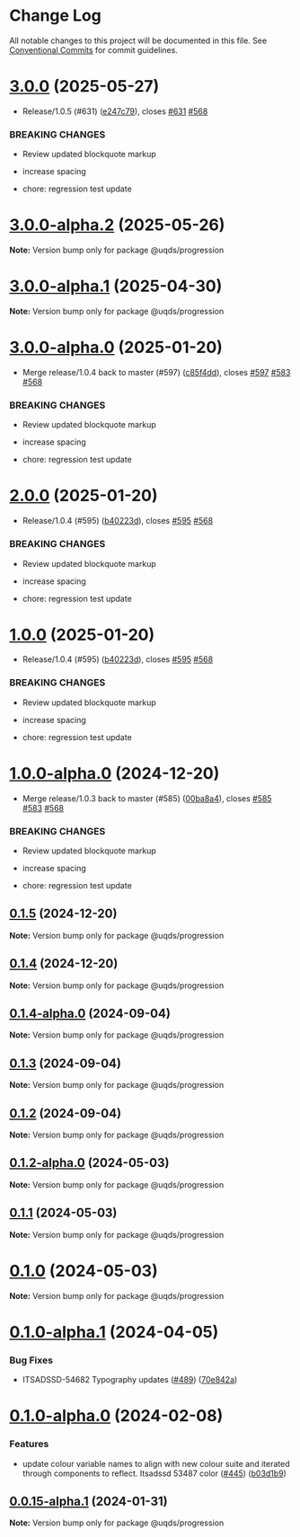 # Change Log

All notable changes to this project will be documented in this file.
See [Conventional Commits](https://conventionalcommits.org) for commit guidelines.

# [3.0.0](https://github.com/uq-its-ss/design-system/compare/@uqds/progression@2.0.0...@uqds/progression@3.0.0) (2025-05-27)

- Release/1.0.5 (#631) ([e247c79](https://github.com/uq-its-ss/design-system/commit/e247c790585abe267b95de489381efe25107a7bb)), closes [#631](https://github.com/uq-its-ss/design-system/issues/631) [#568](https://github.com/uq-its-ss/design-system/issues/568)

### BREAKING CHANGES

- Review updated blockquote markup

- increase spacing

- chore: regression test update

# [3.0.0-alpha.2](https://github.com/uq-its-ss/design-system/compare/@uqds/progression@3.0.0-alpha.1...@uqds/progression@3.0.0-alpha.2) (2025-05-26)

**Note:** Version bump only for package @uqds/progression

# [3.0.0-alpha.1](https://github.com/uq-its-ss/design-system/compare/@uqds/progression@3.0.0-alpha.0...@uqds/progression@3.0.0-alpha.1) (2025-04-30)

**Note:** Version bump only for package @uqds/progression

# [3.0.0-alpha.0](https://github.com/uq-its-ss/design-system/compare/@uqds/progression@1.0.0-alpha.0...@uqds/progression@3.0.0-alpha.0) (2025-01-20)

- Merge release/1.0.4 back to master (#597) ([c85f4dd](https://github.com/uq-its-ss/design-system/commit/c85f4dd04601bad019d83edeb680dd919fd1aebb)), closes [#597](https://github.com/uq-its-ss/design-system/issues/597) [#583](https://github.com/uq-its-ss/design-system/issues/583) [#568](https://github.com/uq-its-ss/design-system/issues/568)

### BREAKING CHANGES

- Review updated blockquote markup

- increase spacing

- chore: regression test update

# [2.0.0](https://github.com/uq-its-ss/design-system/compare/@uqds/progression@0.1.5...@uqds/progression@2.0.0) (2025-01-20)

- Release/1.0.4 (#595) ([b40223d](https://github.com/uq-its-ss/design-system/commit/b40223d819d456f67620dfd880380b85214c4103)), closes [#595](https://github.com/uq-its-ss/design-system/issues/595) [#568](https://github.com/uq-its-ss/design-system/issues/568)

### BREAKING CHANGES

- Review updated blockquote markup

- increase spacing

- chore: regression test update

# [1.0.0](https://github.com/uq-its-ss/design-system/compare/@uqds/progression@0.1.5...@uqds/progression@1.0.0) (2025-01-20)

- Release/1.0.4 (#595) ([b40223d](https://github.com/uq-its-ss/design-system/commit/b40223d819d456f67620dfd880380b85214c4103)), closes [#595](https://github.com/uq-its-ss/design-system/issues/595) [#568](https://github.com/uq-its-ss/design-system/issues/568)

### BREAKING CHANGES

- Review updated blockquote markup

- increase spacing

- chore: regression test update

# [1.0.0-alpha.0](https://github.com/uq-its-ss/design-system/compare/@uqds/progression@0.1.4-alpha.0...@uqds/progression@1.0.0-alpha.0) (2024-12-20)

- Merge release/1.0.3 back to master (#585) ([00ba8a4](https://github.com/uq-its-ss/design-system/commit/00ba8a439019ed08ab357499c758be419f50f150)), closes [#585](https://github.com/uq-its-ss/design-system/issues/585) [#583](https://github.com/uq-its-ss/design-system/issues/583) [#568](https://github.com/uq-its-ss/design-system/issues/568)

### BREAKING CHANGES

- Review updated blockquote markup

- increase spacing

- chore: regression test update

## [0.1.5](https://github.com/uq-its-ss/design-system/compare/@uqds/progression@0.1.4-alpha.0...@uqds/progression@0.1.5) (2024-12-20)

**Note:** Version bump only for package @uqds/progression

## [0.1.4](https://github.com/uq-its-ss/design-system/compare/@uqds/progression@0.1.4-alpha.0...@uqds/progression@0.1.4) (2024-12-20)

**Note:** Version bump only for package @uqds/progression

## [0.1.4-alpha.0](https://github.com/uq-its-ss/design-system/compare/@uqds/progression@0.1.3...@uqds/progression@0.1.4-alpha.0) (2024-09-04)

**Note:** Version bump only for package @uqds/progression

## [0.1.3](https://github.com/uq-its-ss/design-system/compare/@uqds/progression@0.1.2-alpha.0...@uqds/progression@0.1.3) (2024-09-04)

**Note:** Version bump only for package @uqds/progression

## [0.1.2](https://github.com/uq-its-ss/design-system/compare/@uqds/progression@0.1.2-alpha.0...@uqds/progression@0.1.2) (2024-09-04)

**Note:** Version bump only for package @uqds/progression

## [0.1.2-alpha.0](https://github.com/uq-its-ss/design-system/compare/@uqds/progression@0.1.0-alpha.1...@uqds/progression@0.1.2-alpha.0) (2024-05-03)

**Note:** Version bump only for package @uqds/progression

## [0.1.1](https://github.com/uq-its-ss/design-system/compare/@uqds/progression@0.1.0-alpha.1...@uqds/progression@0.1.1) (2024-05-03)

**Note:** Version bump only for package @uqds/progression

# [0.1.0](https://github.com/uq-its-ss/design-system/compare/@uqds/progression@0.1.0-alpha.1...@uqds/progression@0.1.0) (2024-05-03)

**Note:** Version bump only for package @uqds/progression

# [0.1.0-alpha.1](https://github.com/uq-its-ss/design-system/compare/@uqds/progression@0.1.0-alpha.0...@uqds/progression@0.1.0-alpha.1) (2024-04-05)

### Bug Fixes

- ITSADSSD-54682 Typography updates ([#489](https://github.com/uq-its-ss/design-system/issues/489)) ([70e842a](https://github.com/uq-its-ss/design-system/commit/70e842a1552cddc9c63452ae63bae91b380f420b))

# [0.1.0-alpha.0](https://github.com/uq-its-ss/design-system/compare/@uqds/progression@0.0.15-alpha.1...@uqds/progression@0.1.0-alpha.0) (2024-02-08)

### Features

- update colour variable names to align with new colour suite and iterated through components to reflect. Itsadssd 53487 color ([#445](https://github.com/uq-its-ss/design-system/issues/445)) ([b03d1b9](https://github.com/uq-its-ss/design-system/commit/b03d1b9a7944f4552750706b276405b0988abf90))

## [0.0.15-alpha.1](https://github.com/uq-its-ss/design-system/compare/@uqds/progression@0.0.15-alpha.0...@uqds/progression@0.0.15-alpha.1) (2024-01-31)

**Note:** Version bump only for package @uqds/progression
